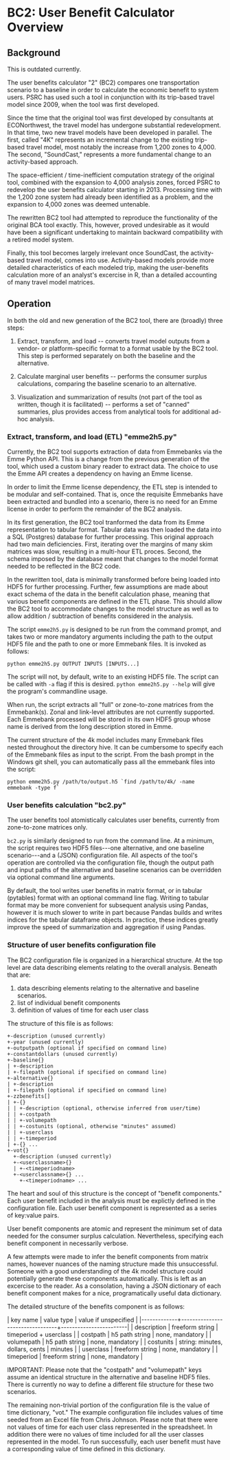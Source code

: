 # BC2: User Benefit Calculator Overview

## Background

This is outdated currently.

The user benefits calculator "2" (BC2) compares one transportation
scenario to a baseline in order to calculate the economic benefit to
system users. PSRC has used such a tool in conjunction with its
trip-based travel model since 2009, when the tool was first developed.

Since the time that the original tool was first developed by consultants at
ECONorthwest, the travel model has undergone substantial
redevelopment. In that time, two new travel models have been developed
in parallel. The first, called "4K" represents an incremental change
to the existing trip-based travel model, most notably the increase
from 1,200 zones to 4,000. The second, "SoundCast," represents a more
fundamental change to an activity-based approach.

The space-efficient / time-inefficient computation strategy of the
original tool, combined with the expansion to 4,000 analysis zones,
forced PSRC to redevelop the user benefits calculator starting
in 2013. Processing time with the 1,200 zone system had already been
identified as a problem, and the expansion to 4,000 zones was deemed
untenable.

The rewritten BC2 tool had attempted to reproduce the functionality of the
original BCA tool exactly. This, however, proved undesirable as it
would have been a significant undertaking to maintain backward
compatibility with a retired model system.

Finally, this tool becomes largely irrelevant once SoundCast, the
activity-based travel model, comes into use. Activity-based models
provide more detailed characteristics of each modeled trip, making the
user-benefits calculation more of an analyst's excercise in R, than a
detailed accounting of many travel model matrices.

## Operation

In both the old and new generation of the BC2 tool, there are
(broadly) three steps:

1. Extract, transform, and load -- converts travel model outputs from
   a vendor- or platform-specific format to a format usable by the BC2
   tool. This step is performed separately on both the baseline and
   the alternative.

2. Calculate marginal user benefits -- performs the consumer surplus
   calculations, comparing the baseline scenario to an alternative.

3. Visualization and summarization of results (not part of the tool as
   written, though it is facilitated) -- performs a set of "canned"
   summaries, plus provides access from analytical tools for
   additional ad-hoc analysis.

### Extract, transform, and load (ETL) "emme2h5.py"

Currently, the BC2 tool supports extraction of data from Emmebanks via
the Emme Python API. This is a change from the previous generation of
the tool, which used a custom binary reader to extract data. The
choice to use the Emme API creates a dependency on having an Emme
license.

In order to limit the Emme license dependency, the ETL step is
intended to be modular and self-contained. That is, once the requisite
Emmebanks have been extracted and bundled into a scenario, there is no
need for an Emme license in order to perform the remainder of the BC2
analysis.

In its first generation, the BC2 tool tranformed the data from its
Emme representation to tabular format. Tabular data was then loaded
the data into a SQL (Postgres) database for further processing. This
original approach had two main deficiencies. First, iterating over the
margins of many skim matrices was slow, resulting in a multi-hour ETL
proces. Second, the schema imposed by the database meant that changes
to the model format needed to be reflected in the BC2 code.

In the rewritten tool, data is minimally transformed before being
loaded into HDF5 for further processing. Further, few assumptions are
made about exact schema of the data in the benefit calculation phase,
meaning that various benefit components are defined in the ETL phase.
This should allow the BC2 tool to accommodate changes to the model
structure as well as to allow addition / subtraction of benefits
considered in the analysis.

The script `emme2h5.py` is designed to be run from the command prompt,
and takes two or more mandatory arguments including the path to the
output HDF5 file and the path to one or more Emmebank files. It is
invoked as follows:

    python emme2h5.py OUTPUT INPUTS [INPUTS...]

The script will not, by default, write to an existing HDF5 file. The
script can be called with `-a` flag if this is desired. `python
emme2h5.py --help` will give the program's commandline usage.

When run, the script extracts all "full" or zone-to-zone matrices from
the Emmebank(s). Zonal and link-level attributes are not currently
supported. Each Emmebank processed will be stored in its own HDF5
group whose name is derived from the long description stored in Emme.

The current structure of the 4k model includes many Emmebank files
nested throughout the directory hive. It can be cumbersome to specify
each of the Emmebank files as input to the script. From the bash
prompt in the Windows git shell, you can automatically pass all the
emmebank files into the script:

    python emme2h5.py /path/to/output.h5 `find /path/to/4k/ -name
    emmebank -type f`
    

### User benefits calculation "bc2.py"

The user benefits tool atomistically calculates user benefits, currently from
zone-to-zone matrices only.

`bc2.py` is similarly designed to run from the command line. At a
minimum, the script requires two HDF5 files---one alternative, and
one baseline scenario---and a (JSON) configuration file. All aspects
of the tool's operation are controlled via the configuration file,
though the output path and input paths of the alternative and baseline
scenarios can be overridden via optional command line arguments.

By default, the tool writes user benefits in matrix format, or in
tabular (pytables) format with an optional command line flag. Writing
to tabular format may be more convenient for subsequent analysis using
Pandas, however it is much slower to write in part because Pandas
builds and writes indices for the tabular dataframe objects. In
practice, these indices greatly improve the speed of summarization and
aggregation if using Pandas.

### Structure of user benefits configuration file

The BC2 configuration file is organized in a hierarchical structure.
At the top level are data describing elements relating to the overall
analysis. Beneath that are:

1. data describing elements relating to the alternative and baseline scenarios. 
2. list of individual benefit components
3. definition of values of time for each user class

The structure of this file is as follows:

    +-description (unused currently)
    +-year (unused currently)
    +-outputpath (optional if specified on command line)
    +-constantdollars (unused currently)
    +-baseline{}
    | +-description
    | +-filepath (optional if specified on command line)
    +-alternative{}
    | +-description
    | +-filepath (optional if specified on command line)
    +-zzbenefits[]
    | +-{}
    | | +-description (optional, otherwise inferred from user/time)
    | | +-costpath
    | | +-volumepath
    | | +-costunits (optional, otherwise "minutes" assumed)
    | | +-userclass
    | | +-timeperiod
    | +-{} ...
    +-vot{}
      +-description (unused currently)
      +-<userclassname>{}
      | +-<timeperiodname>
      +-<userclassname>{} ...
        +-<timeperiodname> ...

The heart and soul of this structure is the concept of "benefit
components." Each user benefit included in the analysis must be
explictly defined in the configuration file. Each user benefit
component is represented as a series of key:value pairs.

User benefit components are atomic and represent the minimum set of
data needed for the consumer surplus calculation. Nevertheless,
specifying each benefit component in necessarily verbose.

A few attempts were made to infer the benefit components from matrix
names, however nuances of the naming structure made this unsuccessful.
Someone with a good understanding of the 4k model structure could
potentially generate these components automatically. This is left as
an excercise to the reader. As a consolation, having a JSON
dictionary of each benefit component makes for a nice, programatically
useful data dictionary.

The detailed structure of the benefits component is as follows:

| key name    | value type                      | value if unspecified   |
|-------------+---------------------------------+------------------------|
| description | freeform string                 | timeperiod + userclass |
| costpath    | h5 path string                  | none, mandatory        |
| volumepath  | h5 path string                  | none, mandatory        |
| costunits   | string: minutes, dollars, cents | minutes                |
| userclass   | freeform string                 | none, mandatory        |
| timeperiod  | freeform string                 | none, mandatory        |

IMPORTANT: Please note that the "costpath" and "volumepath" keys
assume an identical structure in the alternative and baseline HDF5
files. There is currently no way to define a different file structure
for these two scenarios.

The remaining non-trivial portion of the configuration file is the
value of time dictionary, "vot." The example configuration file
includes values of time seeded from an Excel file from Chris Johnson.
Please note that there were not values of time for each user class
represented in the spreadsheet. In addition there were no values of
time included for all the user classes represented in the model. To
run successfully, each user benefit must have a corresponding value of
time defined in this dictionary.

